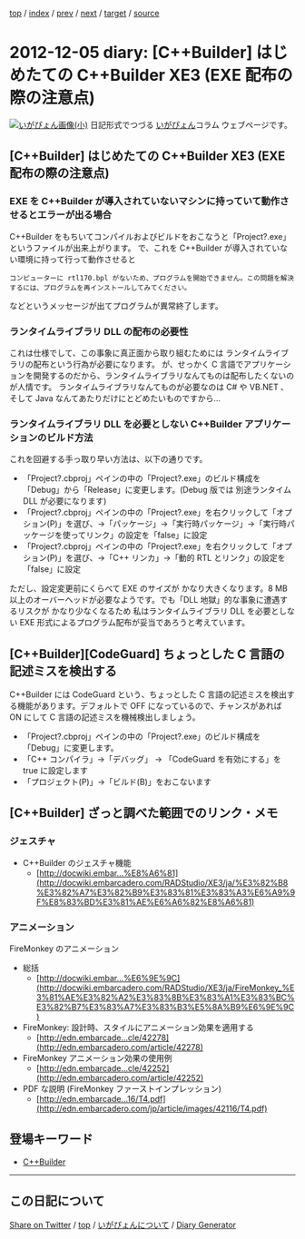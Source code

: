 [top](https://igapyon.github.io/diary/) 
 / [index](https://igapyon.github.io/diary/2012/index.html) 
 / [prev](https://igapyon.github.io/diary/2012/ig121204.html) 
 / [next](https://igapyon.github.io/diary/2012/ig121206.html) 
 / [target](https://igapyon.github.io/diary/2012/ig121205.html) 
 / [source](https://github.com/igapyon/diary/blob/gh-pages/2012/ig121205.html.src.md) 

2012-12-05 diary: [C++Builder] はじめたての C++Builder XE3 (EXE 配布の際の注意点)
=====================================================================================================
[![いがぴょん画像(小)](https://igapyon.github.io/diary/images/iga200306s.jpg "いがぴょん")](https://igapyon.github.io/diary/memo/memoigapyon.html) 日記形式でつづる [いがぴょん](https://igapyon.github.io/diary/memo/memoigapyon.html)コラム ウェブページです。

## [C++Builder] はじめたての C++Builder XE3 (EXE 配布の際の注意点)


### EXE を C++Builder が導入されていないマシンに持っていて動作させるとエラーが出る場合

C++Builder をもちいてコンパイルおよびビルドをおこなうと「Project?.exe」というファイルが出来上がります。
で、これを C++Builder が導入されていない環境に持って行って動作させると

```
コンピューターに rtl170.bpl がないため、プログラムを開始できません。この問題を解決するには、プログラムを再インストールしてみてください。
```

などというメッセージが出てプログラムが異常終了します。


### ランタイムライブラリ DLL の配布の必要性

これは仕様でして、この事象に真正面から取り組むためには ランタイムライブラリの配布という行為が必要になります。
が、せっかく C 言語でアプリケーションを開発するのだから、ランタイムライブラリなんてものは配布したくないのが人情です。
ランタイムライブラリなんてものが必要なのは C# や VB.NET 、そして Java なんてあたりだけにとどめたいものですから...


### ランタイムライブラリ DLL を必要としない C++Builder アプリケーションのビルド方法

これを回避する手っ取り早い方法は、以下の通りです。

* 「Project?.cbproj」ペインの中の「Project?.exe」のビルド構成を「Debug」から「Release」に変更します。(Debug 版では 別途ランタイム DLL が必要になります)
* 「Project?.cbproj」ペインの中の「Project?.exe」を右クリックして「オプション(P)」を選び、->「パッケージ」->「実行時パッケージ」->「実行時パッケージを使ってリンク」の設定を「false」に設定
* 「Project?.cbproj」ペインの中の「Project?.exe」を右クリックして「オプション(P)」を選び、->「C++ リンカ」->「動的 RTL とリンク」の設定を「false」に設定


ただし、設定変更前にくらべて EXE のサイズが かなり大きくなります。8 MB 以上のオーバーヘッドが必要なようです。でも「DLL 地獄」的な事象に遭遇するリスクが かなり少なくなるため 私はランタイムライブラリ DLL を必要としない EXE 形式によるプログラム配布が妥当であろうと考えています。


## [C++Builder][CodeGuard] ちょっとした C 言語の記述ミスを検出する

C++Builder には CodeGuard という、ちょっとした C 言語の記述ミスを検出する機能があります。デフォルトで OFF になっているので、チャンスがあれば ON にして C 言語の記述ミスを機械検出しましょう。


* 「Project?.cbproj」ペインの中の「Project?.exe」のビルド構成を「Debug」に変更します。
* 「C++ コンパイラ」->「デバッグ」 -> 「CodeGuard を有効にする」を true に設定します
* 「プロジェクト(P)」->「ビルド(B)」をおこないます



## [C++Builder] ざっと調べた範囲でのリンク・メモ


### ジェスチャ


* C++Builder のジェスチャ機能
  * [http://docwiki.embar...%E8%A6%81](http://docwiki.embarcadero.com/RADStudio/XE3/ja/%E3%82%B8%E3%82%A7%E3%82%B9%E3%83%81%E3%83%A3%E6%A9%9F%E8%83%BD%E3%81%AE%E6%A6%82%E8%A6%81)


### アニメーション

FireMonkey のアニメーション

* 総括
  * [http://docwiki.embar...%E6%9E%9C](http://docwiki.embarcadero.com/RADStudio/XE3/ja/FireMonkey_%E3%81%AE%E3%82%A2%E3%83%8B%E3%83%A1%E3%83%BC%E3%82%B7%E3%83%A7%E3%83%B3%E5%8A%B9%E6%9E%9C)
* FireMonkey: 設計時、スタイルにアニメーション効果を適用する
  * [http://edn.embarcade...cle/42278](http://edn.embarcadero.com/article/42278)
* FireMonkey アニメーション効果の使用例
  * [http://edn.embarcade...cle/42252](http://edn.embarcadero.com/article/42252)
* PDF な説明 (FireMonkey ファーストインプレッション)
  * [http://edn.embarcade...16/T4.pdf](http://edn.embarcadero.com/jp/article/images/42116/T4.pdf)



## 登場キーワード

* [C++Builder](../keyword/cppbuilder.html)

----------------------------------------------------------------------------------------------------

## この日記について

[Share on Twitter](https://twitter.com/intent/tweet?hashtags=igapyon%2Cdiary%2C%E3%81%84%E3%81%8C%E3%81%B4%E3%82%87%E3%82%93%2CC%2B%2BBuilder&text=%5BC%2B%2BBuilder%5D+%E3%81%AF%E3%81%98%E3%82%81%E3%81%9F%E3%81%A6%E3%81%AE+C%2B%2BBuilder+XE3+%28EXE+%E9%85%8D%E5%B8%83%E3%81%AE%E9%9A%9B%E3%81%AE%E6%B3%A8%E6%84%8F%E7%82%B9%29&url=https%3A%2F%2Figapyon.github.io%2Fdiary%2F2012%2Fig121205.html) / [top](https://igapyon.github.io/diary/) / [いがぴょんについて](https://igapyon.github.io/diary/memo/memoigapyon.html) / [Diary Generator](https://github.com/igapyon/igapyonv3)
